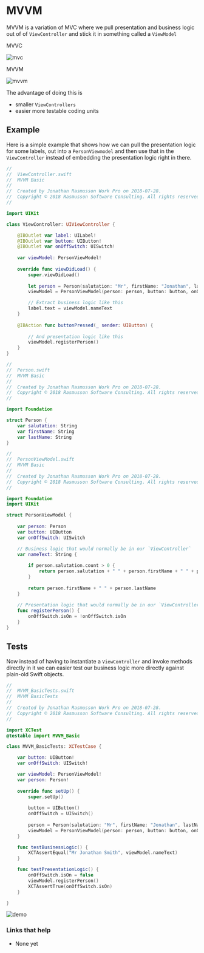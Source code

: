 # MVVM

MVVM is a variation of MVC where we pull presentation and business logic out of of `ViewController` and stick it in something called a `ViewModel`

MVVC

![mvc](https://github.com/jrasmusson/ios-starter-kit/blob/master/basics/MVVM/images/mvc.png)

MVVM

![mvvm](https://github.com/jrasmusson/ios-starter-kit/blob/master/basics/MVVM/images/mvvm.png)

The advantage of doing this is

* smaller `ViewControllers`
* easier more testable coding units

## Example

Here is a simple example that shows how we can pull the presentation logic for some labels, out into a `PersonViewmodel` and then use that in the `ViewController` instead of embedding the presentation logic right in there.

```swift
//
//  ViewController.swift
//  MVVM Basic
//
//  Created by Jonathan Rasmusson Work Pro on 2018-07-28.
//  Copyright © 2018 Rasmusson Software Consulting. All rights reserved.
//

import UIKit

class ViewController: UIViewController {

    @IBOutlet var label: UILabel!
    @IBOutlet var button: UIButton!
    @IBOutlet var onOffSwitch: UISwitch!
    
    var viewModel: PersonViewModel!
    
    override func viewDidLoad() {
        super.viewDidLoad()
        
        let person = Person(salutation: "Mr", firstName: "Jonathan", lastName: "Smith")
        viewModel = PersonViewModel(person: person, button: button, onOffSwitch: onOffSwitch)

        // Extract business logic like this
        label.text = viewModel.nameText
    }
    
    @IBAction func buttonPressed(_ sender: UIButton) {
        
        // And presentation logic like this
        viewModel.registerPerson()
    }
}
```

```swift
//
//  Person.swift
//  MVVM Basic
//
//  Created by Jonathan Rasmusson Work Pro on 2018-07-28.
//  Copyright © 2018 Rasmusson Software Consulting. All rights reserved.
//

import Foundation

struct Person {
    var salutation: String
    var firstName: String
    var lastName: String
}
```

```swift
//
//  PersonViewModel.swift
//  MVVM Basic
//
//  Created by Jonathan Rasmusson Work Pro on 2018-07-28.
//  Copyright © 2018 Rasmusson Software Consulting. All rights reserved.
//

import Foundation
import UIKit

struct PersonViewModel {
    
    var person: Person
    var button: UIButton
    var onOffSwitch: UISwitch

    // Business logic that would normally be in our `ViewController`
    var nameText: String {
        
        if person.salutation.count > 0 {
            return person.salutation + " " + person.firstName + " " + person.lastName
        }
        
        return person.firstName + " " + person.lastName
    }
    
    // Presentation logic that would normally be in our `ViewController`
    func registerPerson() {
        onOffSwitch.isOn = !onOffSwitch.isOn
    }
}
```

## Tests

Now instead of having to instantiate a `ViewController` and invoke methods directly in it we can easier test our business logic more directly against plain-old Swift objects.

```swift
//
//  MVVM_BasicTests.swift
//  MVVM BasicTests
//
//  Created by Jonathan Rasmusson Work Pro on 2018-07-28.
//  Copyright © 2018 Rasmusson Software Consulting. All rights reserved.
//

import XCTest
@testable import MVVM_Basic

class MVVM_BasicTests: XCTestCase {

    var button: UIButton!
    var onOffSwitch: UISwitch!

    var viewModel: PersonViewModel!
    var person: Person!
    
    override func setUp() {
        super.setUp()
        
        button = UIButton()
        onOffSwitch = UISwitch()
        
        person = Person(salutation: "Mr", firstName: "Jonathan", lastName: "Smith")
        viewModel = PersonViewModel(person: person, button: button, onOffSwitch: onOffSwitch)
    }

    func testBusinessLogic() {
        XCTAssertEqual("Mr Jonathan Smith", viewModel.nameText)
    }

    func testPresentationLogic() {
        onOffSwitch.isOn = false
        viewModel.registerPerson()
        XCTAssertTrue(onOffSwitch.isOn)
    }

}
```



![demo](https://github.com/jrasmusson/ios-starter-kit/blob/master/basics/MVVM/images/demo.gif)

### Links that help
* None yet
